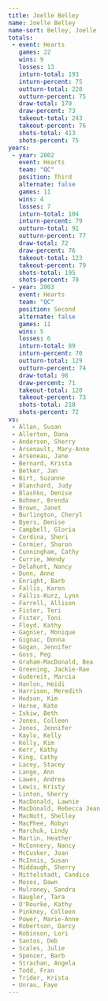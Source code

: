 ```yaml
---
title: Joelle Belley
name: Joelle Belley
name-sort: Belley, Joelle
totals:
 - event: Hearts
   games: 22
   wins: 9
   losses: 13
   inturn-total: 193
   inturn-percent: 75
   outturn-total: 220
   outturn-percent: 75
   draw-total: 170
   draw-percent: 73
   takeout-total: 243
   takeout-percent: 76
   shots-total: 413
   shots-percent: 75
years:
 - year: 2002
   event: Hearts
   team: "QC"
   position: Third
   alternate: false
   games: 11
   wins: 4
   losses: 7
   inturn-total: 104
   inturn-percent: 79
   outturn-total: 91
   outturn-percent: 77
   draw-total: 72
   draw-percent: 76
   takeout-total: 123
   takeout-percent: 79
   shots-total: 195
   shots-percent: 78
 - year: 2003
   event: Hearts
   team: "QC"
   position: Second
   alternate: false
   games: 11
   wins: 5
   losses: 6
   inturn-total: 89
   inturn-percent: 70
   outturn-total: 129
   outturn-percent: 74
   draw-total: 98
   draw-percent: 71
   takeout-total: 120
   takeout-percent: 73
   shots-total: 218
   shots-percent: 72
vs:
 - Allan, Susan
 - Allerton, Dana
 - Anderson, Sherry
 - Arsenault, Mary-Anne
 - Arseneau, Jane
 - Bernard, Krista
 - Betker, Jan
 - Birt, Suzanne
 - Blanchard, Judy
 - Blashko, Denise
 - Bohmer, Brenda
 - Brown, Janet
 - Burlington, Cheryl
 - Byers, Denise
 - Campbell, Gloria
 - Cordina, Sheri
 - Cormier, Sharon
 - Cunningham, Cathy
 - Currie, Wendy
 - Delahunt, Nancy
 - Dunn, Anne
 - Enright, Barb
 - Fallis, Karen
 - Fallis-Kurz, Lynn
 - Farrell, Allison
 - Fister, Teri
 - Fister, Toni
 - Floyd, Kathy
 - Gagnier, Monique
 - Gignac, Donna
 - Gogan, Jennifer
 - Goss, Peg
 - Graham-MacDonald, Bea
 - Greening, Jackie-Rae
 - Gudereit, Marcia
 - Hanlon, Heidi
 - Harrison, Meredith
 - Hodson, Kim
 - Horne, Kate
 - Iskiw, Beth
 - Jones, Colleen
 - Jones, Jennifer
 - Kaylo, Kelly
 - Kelly, Kim
 - Kerr, Kathy
 - King, Cathy
 - Lacey, Stacey
 - Lange, Ann
 - Lawes, Andrea
 - Lewis, Kristy
 - Linton, Sherry
 - MacDonald, Lawnie
 - MacDonald, Rebecca Jean
 - MacNutt, Shelley
 - MacPhee, Robyn
 - Marchuk, Lindy
 - Martin, Heather
 - McConnery, Nancy
 - McCusker, Joan
 - McInnis, Susan
 - Middaugh, Sherry
 - Mittelstadt, Candice
 - Moses, Dawn
 - Mulroney, Sandra
 - Naugler, Tara
 - O'Rourke, Kathy
 - Pinkney, Colleen
 - Power, Marie-Anne
 - Robertson, Darcy
 - Robinson, Lori
 - Santos, Deb
 - Scales, Julie
 - Spencer, Barb
 - Strachan, Angela
 - Todd, Fran
 - Trider, Krista
 - Unrau, Faye
---
```

